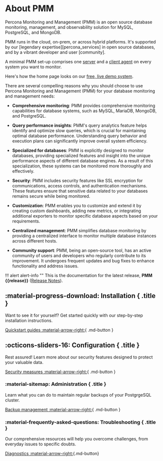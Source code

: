 # About PMM

Percona Monitoring and Management (PMM) is an open source database monitoring, management, and observability solution for MySQL, PostgreSQL, and MongoDB.

PMM runs in the cloud, on-prem, or across hybrid platforms. It's supported by our [legendary expertise][percona_services] in open source databases, and by a vibrant developer and user [community].

A minimal PMM set-up comprises one [server](reference/index.md#pmm-server) and a [client agent](reference/index.md#pmm-client) on every system you want to monitor.

Here's how the home page looks on our <a href='https://pmmdemo.percona.com/' target='_blank'>free, live demo system</a>.

There are several compelling reasons why you should choose to use Percona Monitoring and Management (PMM) for your database monitoring and management needs:

-  **Comprehensive monitoring**: PMM provides comprehensive monitoring capabilities for database systems, such as MySQL, MariaDB, MongoDB, and PostgreSQL.

-  **Query performance insights**: PMM's query analytics feature helps identify and optimize slow queries, which is crucial for maintaining optimal database performance. Understanding query behavior and execution plans can significantly improve overall system efficiency.

-  **Specialized for databases**: PMM is explicitly designed to monitor databases, providing specialized features and insight into the unique performance aspects of different database engines. As a result of this specialization, these systems can be monitored more thoroughly and effectively.

-  **Security**: PMM includes security features like SSL encryption for communications, access controls, and authentication mechanisms. These features ensure that sensitive data related to your databases remains secure while being monitored.

-  **Customization**: PMM enables you to customize and extend it by creating custom dashboards, adding new metrics, or integrating additional exporters to monitor specific database aspects based on your requirements.

-  **Centralized management**: PMM simplifies database monitoring by providing a centralized interface to monitor multiple database instances across different hosts.

-  **Community support**: PMM, being an open-source tool, has an active community of users and developers who regularly contribute to its improvement. It undergoes frequent updates and bug fixes to enhance functionality and address issues. 

!!! alert alert-info ""
    This is the documentation for the latest release, **PMM {{release}}** ([Release Notes](release-notes/{{release}}.md)).

<div data-grid markdown><div data-banner markdown>

## :material-progress-download: Installation { .title }

Want to see it for yourself? Get started quickly with our step-by-step installation instructions.

[Quickstart guides :material-arrow-right:](quickstart.md){ .md-button }

</div><div data-banner markdown>

## :octicons-sliders-16: Configuration { .title }

Rest assured! Learn more about our security features designed to protect your valuable data.

[Security measures :material-arrow-right:](configure.md){ .md-button }
</div><div data-banner markdown>

### :material-sitemap: Administration { .title }

Learn what you can do to maintain regular backups of your PostgrgeSQL cluster.

[Backup management :material-arrow-right:](pmm-admin/index.md){ .md-button }

</div><div data-banner markdown>

### :material-frequently-asked-questions: Troubleshooting { .title }

Our comprehensive resources will help you overcome challenges, from everyday issues to specific doubts.

[Diagnostics :material-arrow-right:](debug.md){.md-button}

</div>
</div>



